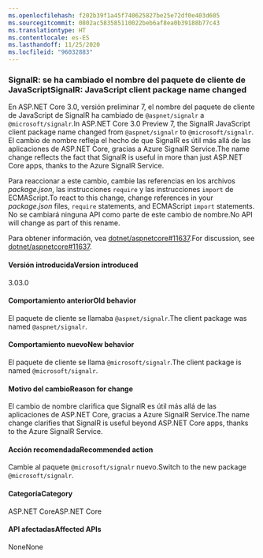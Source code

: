 ```yaml
---
ms.openlocfilehash: f202b39f1a45f740625827be25e72df0e403d605
ms.sourcegitcommit: 0802ac583585110022beb6af8ea0b39188b77c43
ms.translationtype: HT
ms.contentlocale: es-ES
ms.lasthandoff: 11/25/2020
ms.locfileid: "96032883"
---
```

### <a name="signalr-javascript-client-package-name-changed"></a><span data-ttu-id="6216c-101">SignalR: se ha cambiado el nombre del paquete de cliente de JavaScript</span><span class="sxs-lookup"><span data-stu-id="6216c-101">SignalR: JavaScript client package name changed</span></span>

<span data-ttu-id="6216c-102">En ASP.NET Core 3.0, versión preliminar 7, el nombre del paquete de cliente de JavaScript de SignalR ha cambiado de `@aspnet/signalr` a `@microsoft/signalr`.</span><span class="sxs-lookup"><span data-stu-id="6216c-102">In ASP.NET Core 3.0 Preview 7, the SignalR JavaScript client package name changed from `@aspnet/signalr` to `@microsoft/signalr`.</span></span> <span data-ttu-id="6216c-103">El cambio de nombre refleja el hecho de que SignalR es útil más allá de las aplicaciones de ASP.NET Core, gracias a Azure SignalR Service.</span><span class="sxs-lookup"><span data-stu-id="6216c-103">The name change reflects the fact that SignalR is useful in more than just ASP.NET Core apps, thanks to the Azure SignalR Service.</span></span>

<span data-ttu-id="6216c-104">Para reaccionar a este cambio, cambie las referencias en los archivos *package.json*, las instrucciones `require` y las instrucciones `import` de ECMAScript.</span><span class="sxs-lookup"><span data-stu-id="6216c-104">To react to this change, change references in your *package.json* files, `require` statements, and ECMAScript `import` statements.</span></span> <span data-ttu-id="6216c-105">No se cambiará ninguna API como parte de este cambio de nombre.</span><span class="sxs-lookup"><span data-stu-id="6216c-105">No API will change as part of this rename.</span></span>

<span data-ttu-id="6216c-106">Para obtener información, vea [dotnet/aspnetcore#11637](https://github.com/dotnet/aspnetcore/issues/11637).</span><span class="sxs-lookup"><span data-stu-id="6216c-106">For discussion, see [dotnet/aspnetcore#11637](https://github.com/dotnet/aspnetcore/issues/11637).</span></span>

#### <a name="version-introduced"></a><span data-ttu-id="6216c-107">Versión introducida</span><span class="sxs-lookup"><span data-stu-id="6216c-107">Version introduced</span></span>

<span data-ttu-id="6216c-108">3.0</span><span class="sxs-lookup"><span data-stu-id="6216c-108">3.0</span></span>

#### <a name="old-behavior"></a><span data-ttu-id="6216c-109">Comportamiento anterior</span><span class="sxs-lookup"><span data-stu-id="6216c-109">Old behavior</span></span>

<span data-ttu-id="6216c-110">El paquete de cliente se llamaba `@aspnet/signalr`.</span><span class="sxs-lookup"><span data-stu-id="6216c-110">The client package was named `@aspnet/signalr`.</span></span>

#### <a name="new-behavior"></a><span data-ttu-id="6216c-111">Comportamiento nuevo</span><span class="sxs-lookup"><span data-stu-id="6216c-111">New behavior</span></span>

<span data-ttu-id="6216c-112">El paquete de cliente se llama `@microsoft/signalr`.</span><span class="sxs-lookup"><span data-stu-id="6216c-112">The client package is named `@microsoft/signalr`.</span></span>

#### <a name="reason-for-change"></a><span data-ttu-id="6216c-113">Motivo del cambio</span><span class="sxs-lookup"><span data-stu-id="6216c-113">Reason for change</span></span>

<span data-ttu-id="6216c-114">El cambio de nombre clarifica que SignalR es útil más allá de las aplicaciones de ASP.NET Core, gracias a Azure SignalR Service.</span><span class="sxs-lookup"><span data-stu-id="6216c-114">The name change clarifies that SignalR is useful beyond ASP.NET Core apps, thanks to the Azure SignalR Service.</span></span>

#### <a name="recommended-action"></a><span data-ttu-id="6216c-115">Acción recomendada</span><span class="sxs-lookup"><span data-stu-id="6216c-115">Recommended action</span></span>

<span data-ttu-id="6216c-116">Cambie al paquete `@microsoft/signalr` nuevo.</span><span class="sxs-lookup"><span data-stu-id="6216c-116">Switch to the new package `@microsoft/signalr`.</span></span>

#### <a name="category"></a><span data-ttu-id="6216c-117">Categoría</span><span class="sxs-lookup"><span data-stu-id="6216c-117">Category</span></span>

<span data-ttu-id="6216c-118">ASP.NET Core</span><span class="sxs-lookup"><span data-stu-id="6216c-118">ASP.NET Core</span></span>

#### <a name="affected-apis"></a><span data-ttu-id="6216c-119">API afectadas</span><span class="sxs-lookup"><span data-stu-id="6216c-119">Affected APIs</span></span>

<span data-ttu-id="6216c-120">None</span><span class="sxs-lookup"><span data-stu-id="6216c-120">None</span></span>

<!-- 

#### Affected APIs

Not detectable via API analysis

-->
